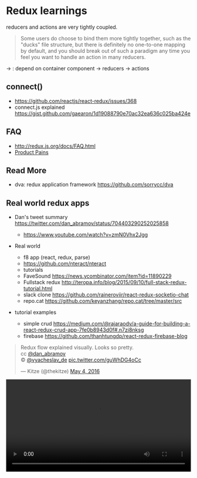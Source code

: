 # Redux learnings

reducers and actions are very tightly coupled.

> Some users do choose to bind them more tightly together, such as the "ducks" file structure, but there is definitely no one-to-one mapping by default, and you should break out of such a paradigm any time you feel you want to handle an action in many reducers.

-> : depend on
container component -> reducers -> actions

## connect()
- https://github.com/reactjs/react-redux/issues/368
- connect.js explained https://gist.github.com/gaearon/1d19088790e70ac32ea636c025ba424e

## FAQ
- http://redux.js.org/docs/FAQ.html
- [Product Pains](https://productpains.com/search?query=redux)

## Read More
- dva: redux application framework https://github.com/sorrycc/dva

## Real world redux apps
- Dan's tweet summary https://twitter.com/dan_abramov/status/704403290252025858
  - https://www.youtube.com/watch?v=zmN0Vhx2Jgg

- Real world
  - f8 app (react, redux, parse)
  - https://github.com/nteract/nteract
  - tutorials
  - FaveSound https://news.ycombinator.com/item?id=11890229
  - Fullstack redux http://teropa.info/blog/2015/09/10/full-stack-redux-tutorial.html
  - slack clone https://github.com/raineroviir/react-redux-socketio-chat
  - repo.cat https://github.com/keyanzhang/repo.cat/tree/master/src
- tutorial examples
  - simple crud https://medium.com/@rajaraodv/a-guide-for-building-a-react-redux-crud-app-7fe0b8943d0f#.n7zi8nksg
  - firebase https://github.com/thanhtungdp/react-redux-firebase-blog

<blockquote class="twitter-tweet" data-lang="en"><p lang="en" dir="ltr">Redux flow explained visually. Looks so pretty. <br>cc <a href="https://twitter.com/dan_abramov">@dan_abramov</a> <br>© <a href="https://twitter.com/vyacheslav_de">@vyacheslav_de</a> <a href="https://t.co/guWhDG4oCc">pic.twitter.com/guWhDG4oCc</a></p>&mdash; Kitze (@thekitze) <a href="https://twitter.com/thekitze/status/727821044308967425">May 4, 2016</a></blockquote>
<script async src="//platform.twitter.com/widgets.js" charset="utf-8"></script>
<video preload="auto" data-id="content" data-type="content" src="https://pbs.twimg.com/tweet_video/Chm9WszWUAAHX4g.mp4" type="video/mp4" class="visible playing" style="width: 100%; background-color: rgb(0, 0, 0);"></video>
